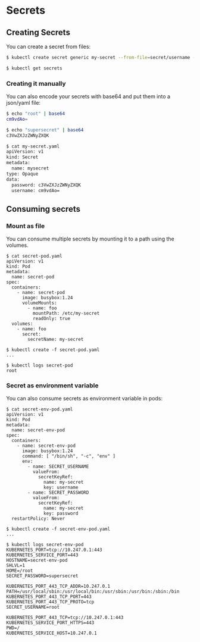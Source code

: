 # Secrets

## Creating Secrets

You can create a secret from files:

```bash
$ kubectl create secret generic my-secret --from-file=secret/username --from-file=secret/password

$ kubectl get secrets
```

### Creating it manually

You can also encode your secrets with base64 and put them into a json/yaml file:

```bash
$ echo "root" | base64
cm9vdAo=

$ echo "supersecret" | base64
c3VwZXJzZWNyZXQK

$ cat my-secret.yaml
apiVersion: v1
kind: Secret
metadata:
  name: mysecret
type: Opaque
data:
  password: c3VwZXJzZWNyZXQK
  username: cm9vdAo=
```

## Consuming secrets

### Mount as file

You can consume multiple secrets by mounting it to a path using the volumes.

```
$ cat secret-pod.yaml
apiVersion: v1
kind: Pod
metadata:
  name: secret-pod
spec:
  containers:
    - name: secret-pod
      image: busybox:1.24
      volumeMounts:
        - name: foo
          mountPath: /etc/my-secret
          readOnly: true
  volumes:
    - name: foo
      secret:
        secretName: my-secret

$ kubectl create -f secret-pod.yaml
...

$ kubectl logs secret-pod
root
```

### Secret as environment variable

You can also consume secrets as environment variable in pods:

```
$ cat secret-env-pod.yaml
apiVersion: v1
kind: Pod
metadata:
  name: secret-env-pod
spec:
  containers:
    - name: secret-env-pod
      image: busybox:1.24
      command: [ "/bin/sh", "-c", "env" ]
      env:
        - name: SECRET_USERNAME
          valueFrom:
            secretKeyRef:
              name: my-secret
              key: username
        - name: SECRET_PASSWORD
          valueFrom:
            secretKeyRef:
              name: my-secret
              key: password
  restartPolicy: Never

$ kubectl create -f secret-env-pod.yaml
...

$ kubectl logs secret-env-pod
KUBERNETES_PORT=tcp://10.247.0.1:443
KUBERNETES_SERVICE_PORT=443
HOSTNAME=secret-env-pod
SHLVL=1
HOME=/root
SECRET_PASSWORD=supersecret

KUBERNETES_PORT_443_TCP_ADDR=10.247.0.1
PATH=/usr/local/sbin:/usr/local/bin:/usr/sbin:/usr/bin:/sbin:/bin
KUBERNETES_PORT_443_TCP_PORT=443
KUBERNETES_PORT_443_TCP_PROTO=tcp
SECRET_USERNAME=root

KUBERNETES_PORT_443_TCP=tcp://10.247.0.1:443
KUBERNETES_SERVICE_PORT_HTTPS=443
PWD=/
KUBERNETES_SERVICE_HOST=10.247.0.1
```
